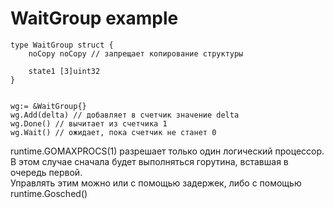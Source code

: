 # WaitGroup example

```
type WaitGroup struct {
	noCopy noCopy // запрещает копирование структуры

	state1 [3]uint32
}


wg:= &WaitGroup{}
wg.Add(delta) // добавляет в счетчик значение delta
wg.Done() // вычитает из счетчика 1
wg.Wait() // ожидает, пока счетчик не станет 0
```

runtime.GOMAXPROCS(1) разрешает только один логический процессор.  
В этом случае сначала будет выполняться горутина, вставшая в очередь первой.  
Управлять этим можно или с помощью задержек, либо с помощью runtime.Gosched()  
